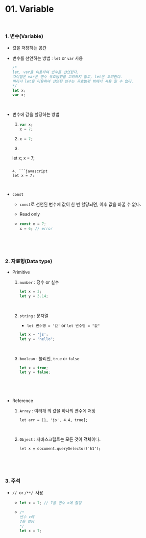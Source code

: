# 01. Variable

<br>

### 1. 변수(Variable)

- 값을 저장하는 공간

- 변수를 선언하는 방법 : `let` or `var` 사용

  ```javascript
  /*
  let, var을 이용하여 변수를 선언한다.
  차이점은 var은 변수 유효범위를 고려하지 않고, let은 고려한다.
  따라서 let을 이용하여 선언된 변수는 유효범위 밖에서 사용 할 수 없다.
  */
  let x;
  var x;
  ```

<br>

- 변수에 값을 할당하는 방법

  1. ```javascript
     var x;
     x = 7;
     ```

  2. ```javascript
     x = 7;
     ```

  3.  ```javascript
     let x;
     x = 7;
     ```

  4. ```javascript
     let x = 7;
     ```

<br>

- `const`

  - `const`로 선언된 변수에 값이 한 번 할당되면, 이후 값을 바꿀 수 없다.

  - Read only

  - ```javascript
    const x = 7;
    x = 6; // error
    ```

    <br>

<br>

### 2. 자료형(Data type)

- Primitive

  1. `number` : 정수 or 실수

     ```javascript
     let x = 3;
     let y = 3.14;
     ```

     <br>

  2. `string` : 문자열

     - `let 변수명 = '값'` or `let 변수명 = "값"`

     ```javascript
     let x = 'js';
     let y = "hello";
     ```

     <br>

  3. `boolean` : 불리언, `true` or `false`

     ```javascript
     let x = true;
     let y = false;
     ```

     <br>

<br>

- Reference

  1. `Array` : 여러개 의 값을 하나의 변수에 저장

     `let arr = [1, 'js', 4.4, true];`

     <br>

  2. `Object` : 자바스크립트는 모든 것이 **객체**이다.

     `let x = document.querySelector('h1');`

     <br>

<br>

### 3. 주석

- `// `or `/**/ `사용

  - ```javascript
    let x = 7; // 7을 변수 x에 할당
    ```

  - ```javascript
    /*
    변수 x에
    7을 할당
    */
    let x = 7;
    ```

  

